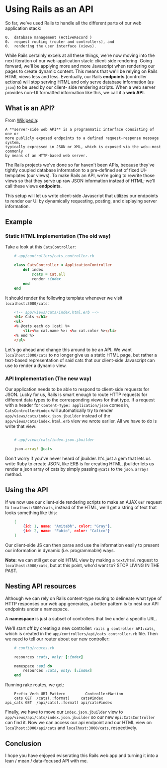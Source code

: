 # Using Rails as an API

So far, we've used Rails to handle all the different parts of our web
application stack:

	0.	database management (ActiveRecord )
	0.	request routing (router and controllers), and 
	0.	rendering the user interface (views).

While Rails certainly excels at all these things, we're now moving into the next
iteration of our web-application stack: client-side rendering. Going forward,
we'll be applying more and more Javascript when rendering our pages to create
dynamic content. This means that we'll be relying on Rails HTML views less and
less. Eventually, our Rails **endpoints** (controller actions) will stop serving
HTML and only serve database information (as `json`) to be used by our client-
side rendering scripts. When a web server provides non-UI formatted information
like this, we call it a **web API**.


## What is an API?

From [Wikipedia][wiki]:  

	A **server-side web API** is a programmatic interface consisting of one or
	more publicly exposed endpoints to a defined request-response message system,
	typically expressed in JSON or XML, which is exposed via the web—-most commonly
	by means of an HTTP-based web server.

The Rails projects we've done so far haven't been APIs, because they've tightly
coupled database information to a pre-defined set of fixed UI-templates (our
views). To make Rails an API, we're going to rewrite those views so that they
serve up raw JSON information instead of HTML; we'll call these views
**endpoints**.

This setup will let us write client-side Javascript that utilizes our endpoints
to render our UI by dynamically requesting, posting, and displaying server
information.

## Example

### Static HTML Implementation (The old way)

Take a look at this `CatsController`:

```ruby
	# app/controllers/cats_controller.rb

	class CatsController < ApplicationController
		def index
			@cats = Cat.all
			render :index
		end
	end
```

It should render the following template whenever we visit `localhost:3000/cats`:

```html
	<!-- app/views/cats/index.html.erb -->
	<h1> Cats </h1>
	<ul>
	<% @cats.each do |cat| %>
		<li><%= cat.name %>: <%= cat.color %></li>
	<% end %>
	</ul>

```

Let's go ahead and change this around to be an API. We want
`localhost:3000/cats` to no longer give us a static HTML page, but rather a
text-based representation of said cats that our client-side Javascript can use
to render a dynamic view.

### API Implementation (The new way)

Our application needs to be able to respond to client-side requests for JSON.
Lucky for us, Rails is smart enough to route HTTP requests for different data
types to the corresponding views for that type. If a request with a header for
`Content-Type: application/json` comes in, `CatsController#index` will
automatically try to render  `app/views/cats/index.json.jbuilder` instead of the
`app/views/cats/index.html.erb` view we wrote earlier. All we have to do is
write that view:

```ruby

	# app/views/cats/index.json.jbuilder

	json.array! @cats

```

Don't worry if you've never heard of jbuilder. It's just a gem that lets us
write Ruby to create JSON, like ERB is for creating HTML. jbuilder lets us
render a json array of cats by simply passing `@cats` to the `json.array!`
method.

## Using the API

If we now use our client-side rendering scripts to make an AJAX `GET` request to
`localhost:3000/cats`, instead of the HTML, we'll get a string of text that
looks something like this:

```json
	[
		{id: 1, name: "Amitabh", color: "Gray"},
		{id: 2, name: "Fabio", color: "Calico"}
	]
```

Our client-side JS can then parse and use the information easily to present our
information in dynamic (i.e. programmable) ways.

**Note:** we can still get our old HTML view by making a `text/html` request to
`localhost:3000/cats`, but at this point, who'd want to? STOP LIVING IN THE
PAST.

## Nesting API resources

Although we can rely on Rails content-type routing to delineate what type of
HTTP responses our web app generates, a better pattern is to nest our API
endpoints under a namespace.

A **namespace** is just a subset of controllers that live under a specific URL. 

We'll start off by creating a new controller: `rails g controller API:cats`,
which is created in the `app/controllers/api/cats_controller.rb` file. Then we
need to tell our router about our new controller:

```rb
	# config/routes.rb

	resources :cats, only: [:index]

	namespace :api do 
		resources :cats, only: [:index]
	end

```

Running rake routes, we get: 

```
	Prefix Verb URI Pattern         Controller#Action
    cats GET  /cats(.:format)     cats#index
api_cats GET  /api/cats(.:format) api/cats#index
```

Finally, we have to move our `index.json.jbuilder` view to
`app/views/api/cats/index.json.jbuilder` so our new `Api:CatsController` can
find it. Now we can access our api endpoint and our HTML view on
`localhost:3000/api/cats` and `localhost:3000/cats`, respectively.

## Conclusion

I hope you have enjoyed eviserating this Rails web app and turning it into a lean
/ mean / data-focused API with me.

[wiki]: https://en.wikipedia.org/wiki/Web_API